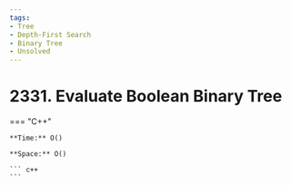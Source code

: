 ```yaml
---
tags:
- Tree
- Depth-First Search
- Binary Tree
- Unsolved
---
```



# 2331. Evaluate Boolean Binary Tree

=== "C++"

    **Time:** O()

    **Space:** O()

    ``` c++
    ```
